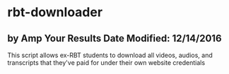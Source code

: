 # rbt-downloader
**by Amp Your Results**
Date Modified: 12/14/2016
--------------------------------------------------
This script allows ex-RBT students to download all videos, audios, and transcripts that they've paid for under their own website credentials
